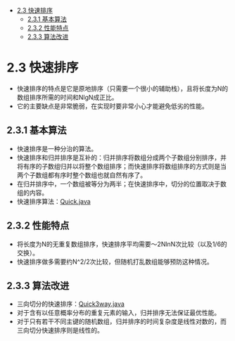 - [2.3 快速排序](#23-快速排序)
  - [2.3.1 基本算法](#231-基本算法)
  - [2.3.2 性能特点](#232-性能特点)
  - [2.3.3 算法改进](#233-算法改进)
# 2.3 快速排序
* 快速排序的特点是它是原地排序（只需要一个很小的辅助栈），且将长度为N的数组排序所需的时间和NlgN成正比。
* 它的主要缺点是非常脆弱，在实现时要非常小心才能避免低劣的性能。

## 2.3.1 基本算法
* 快速排序是一种分治的算法。
* 快速排序和归并排序是互补的：归并排序将数组分成两个子数组分别排序，并将有序的子数组归并以将整个数组排序；而快速排序将数组排序的方式则是当两个子数组都有序时整个数组也就自然有序了。
* 在归并排序中，一个数组被等分为两半；在快速排序中，切分的位置取决于数组的内容。
* 快速排序算法：[Quick.java](/Algorithms/src/chapter02/Quick.java)

## 2.3.2 性能特点
* 将长度为N的无重复数组排序，快速排序平均需要～2NlnN次比较（以及1/6的交换）。
* 快速排序做多需要约N^2/2次比较，但随机打乱数组能够预防这种情况。

## 2.3.3 算法改进
* 三向切分的快速排序：[Quick3way.java](/Algorithms/src/chapter02/Quick3way.java)
* 对于含有以任意概率分布的重复元素的输入，归并排序无法保证最优性能。
* 对于只有若干不同主键的随机数组，归并排序的时间复杂度是线性对数的，而三向切分快速排序则是线性的。